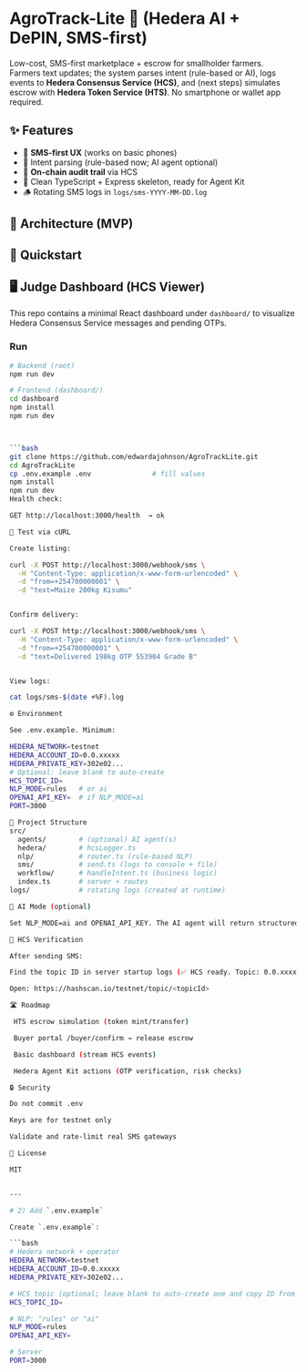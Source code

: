 # AgroTrack-Lite 🌾 (Hedera AI + DePIN, SMS-first)

Low-cost, SMS-first marketplace + escrow for smallholder farmers. Farmers text updates; the system parses intent (rule-based or AI), logs events to **Hedera Consensus Service (HCS)**, and (next steps) simulates escrow with **Hedera Token Service (HTS)**. No smartphone or wallet app required.

## ✨ Features
- 📱 **SMS-first UX** (works on basic phones)
- 🧠 Intent parsing (rule-based now; AI agent optional)
- 🧾 **On-chain audit trail** via HCS
- 🧰 Clean TypeScript + Express skeleton, ready for Agent Kit
- 🪵 Rotating SMS logs in `logs/sms-YYYY-MM-DD.log`

## 🧭 Architecture (MVP)


## 🚀 Quickstart

## 🖥️ Judge Dashboard (HCS Viewer)

This repo contains a minimal React dashboard under `dashboard/` to visualize Hedera Consensus Service messages and pending OTPs.

### Run
```bash
# Backend (root)
npm run dev

# Frontend (dashboard/)
cd dashboard
npm install
npm run dev



```bash
git clone https://github.com/edwardajohnson/AgroTrackLite.git
cd AgroTrackLite
cp .env.example .env               # fill values
npm install
npm run dev
Health check:

GET http://localhost:3000/health  → ok

🧪 Test via cURL

Create listing:

curl -X POST http://localhost:3000/webhook/sms \
  -H "Content-Type: application/x-www-form-urlencoded" \
  -d "from=+254700000001" \
  -d "text=Maize 200kg Kisumu"


Confirm delivery:

curl -X POST http://localhost:3000/webhook/sms \
  -H "Content-Type: application/x-www-form-urlencoded" \
  -d "from=+254700000001" \
  -d "text=Delivered 198kg OTP 553904 Grade B"


View logs:

cat logs/sms-$(date +%F).log

⚙️ Environment

See .env.example. Minimum:

HEDERA_NETWORK=testnet
HEDERA_ACCOUNT_ID=0.0.xxxxx
HEDERA_PRIVATE_KEY=302e02...
# Optional: leave blank to auto-create
HCS_TOPIC_ID=
NLP_MODE=rules   # or ai
OPENAI_API_KEY=  # if NLP_MODE=ai
PORT=3000

📂 Project Structure
src/
  agents/        # (optional) AI agent(s)
  hedera/        # hcsLogger.ts
  nlp/           # router.ts (rule-based NLP)
  sms/           # send.ts (logs to console + file)
  workflow/      # handleIntent.ts (business logic)
  index.ts       # server + routes
logs/            # rotating logs (created at runtime)

🧠 AI Mode (optional)

Set NLP_MODE=ai and OPENAI_API_KEY. The AI agent will return structured intents and log them to HCS.

🧾 HCS Verification

After sending SMS:

Find the topic ID in server startup logs (✅ HCS ready. Topic: 0.0.xxxxx)

Open: https://hashscan.io/testnet/topic/<topicId>

🛣️ Roadmap

 HTS escrow simulation (token mint/transfer)

 Buyer portal /buyer/confirm → release escrow

 Basic dashboard (stream HCS events)

 Hedera Agent Kit actions (OTP verification, risk checks)

🔒 Security

Do not commit .env

Keys are for testnet only

Validate and rate-limit real SMS gateways

📜 License

MIT


---

# 2) Add `.env.example`

Create `.env.example`:

```bash
# Hedera network + operator
HEDERA_NETWORK=testnet
HEDERA_ACCOUNT_ID=0.0.xxxxx
HEDERA_PRIVATE_KEY=302e02...

# HCS topic (optional; leave blank to auto-create one and copy ID from console)
HCS_TOPIC_ID=

# NLP: "rules" or "ai"
NLP_MODE=rules
OPENAI_API_KEY=

# Server
PORT=3000

